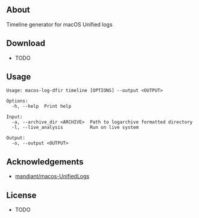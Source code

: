 ## About
Timeline generator for macOS Unified logs

## Download
- TODO

## Usage
```
Usage: macos-log-dfir timeline [OPTIONS] --output <OUTPUT>

Options:
  -h, --help  Print help

Input:
  -a, --archive_dir <ARCHIVE>  Path to logarchive formatted directory
  -l, --live_analysis          Run on live system

Output:
  -o, --output <OUTPUT>
```

## Acknowledgements
- [mandiant/macos-UnifiedLogs](https://github.com/mandiant/macos-UnifiedLogs)

## License
- TODO